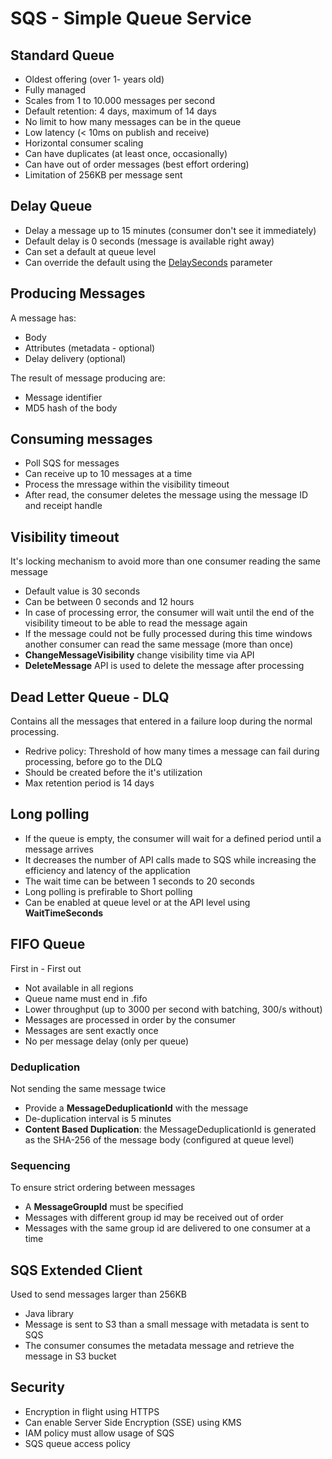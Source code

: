 # SQS - Simple Queue Service

## Standard Queue
- Oldest offering (over 1- years old)
- Fully managed
- Scales from 1 to 10.000 messages per second
- Default retention: 4 days, maximum of 14 days
- No limit to how many messages can be in the queue
- Low latency (< 10ms on publish and receive)
- Horizontal consumer scaling
- Can have duplicates (at least once, occasionally)
- Can have out of order messages (best effort ordering)
- Limitation of 256KB per message sent

## Delay Queue
- Delay a message up to 15 minutes (consumer don't see it immediately)
- Default delay is 0 seconds (message is available right away)
- Can set a default at queue level
- Can override the default using the <u>DelaySeconds</u> parameter

## Producing Messages
A message has:
- Body
- Attributes (metadata - optional)
- Delay delivery (optional)

The result of message producing are:
- Message identifier
- MD5 hash of the body

## Consuming messages
- Poll SQS for messages
- Can receive up to 10 messages at a time
- Process the mressage within the visibility timeout
- After read, the consumer deletes the message using the message ID and receipt handle

## Visibility timeout
It's locking mechanism to avoid more than one consumer reading the same message

- Default value is 30 seconds
- Can be between 0 seconds and 12 hours
- In case of processing error, the consumer will wait until the end of the visibility timeout to be able to read the message again
- If the message could not be fully processed during this time windows another consumer can read the same message (more than once)
- <b>ChangeMessageVisibility</b> change visibility time via API
- <b>DeleteMessage</b> API is used to delete the message after processing

## Dead Letter Queue - DLQ

Contains all the messages that entered in a failure loop during the normal processing.

- Redrive policy: Threshold of how many times a message can fail during processing, before go to the DLQ
- Should be created before the it's utilization
- Max retention period is 14 days

## Long polling

- If the queue is empty, the consumer will wait for a defined period until a message arrives
- It decreases the number of API calls made to SQS while increasing the efficiency and latency of the application
- The wait time can be between 1 seconds to 20 seconds
- Long polling is prefirable to Short polling
- Can be enabled at queue level or at the API level using <b>WaitTimeSeconds</b>

## FIFO Queue
First in - First out

- Not available in all regions
- Queue name must end in .fifo
- Lower throughput (up to 3000 per second with batching, 300/s without)
- Messages are processed in order by the consumer
- Messages are sent exactly once
- No per message delay (only per queue)

### Deduplication
Not sending the same message twice

- Provide a <b>MessageDeduplicationId</b> with the message
- De-duplication interval is 5 minutes
- <b>Content Based Duplication</b>: the MessageDeduplicationId is generated as the SHA-256 of the message body (configured at queue level)


### Sequencing
To ensure strict ordering between messages

- A <b>MessageGroupId</b> must be specified
- Messages with different group id may be received out of order
- Messages with the same group id are delivered to one consumer at a time

## SQS Extended Client
Used to send messages larger than 256KB

- Java library
- Message is sent to S3 than a small message with metadata is sent to SQS
- The consumer consumes the metadata message and retrieve the message in S3 bucket

## Security

- Encryption in flight using HTTPS
- Can enable Server Side Encryption (SSE) using KMS
- IAM policy must allow usage of SQS
- SQS queue access policy